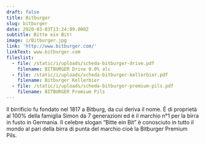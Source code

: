 ```yaml
---
draft: false
title: Bitburger
slug: bitburger
date: 2020-03-03T13:24:09.000Z
subtitle: Bitte ein Bit!
image: i/Bitburger.jpg
link: 'http://www.bitburger.com/'
linkText: www.bitburger.com
fileslist:
  - file: /static/i/uploads/scheda-bitburger-drive.pdf
    filename: BITBURGER Drive 0.0% alc
  - file: /static/i/uploads/scheda-bitburger-kellerbier.pdf
    filename: Bitburger Kellerbier
  - file: /static/i/uploads/scheda-bitburger-premium-pils.pdf
    filename: BITBURGER Premium Pils
---
```


Il birrificio fu fondato nel 1817 a Bitburg, da cui deriva il nome. È di proprietà al 100% della famiglia Simon da 7 generazioni ed è il marchio n°1 per la birra in fusto in Germania. Il celebre slogan “Bitte ein Bit” è conosciuto in tutto il mondo al pari della birra di punta del marchio cioè la Bitburger Premium Pils.
